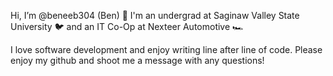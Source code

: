 Hi, I’m @beneeb304 (Ben) 👋
I'm an undergrad at Saginaw Valley State University 🐦
and an IT Co-Op at Nexteer Automotive 🏎️

I love software development and enjoy writing line after line of code.
Please enjoy my github and shoot me a message with any questions!
